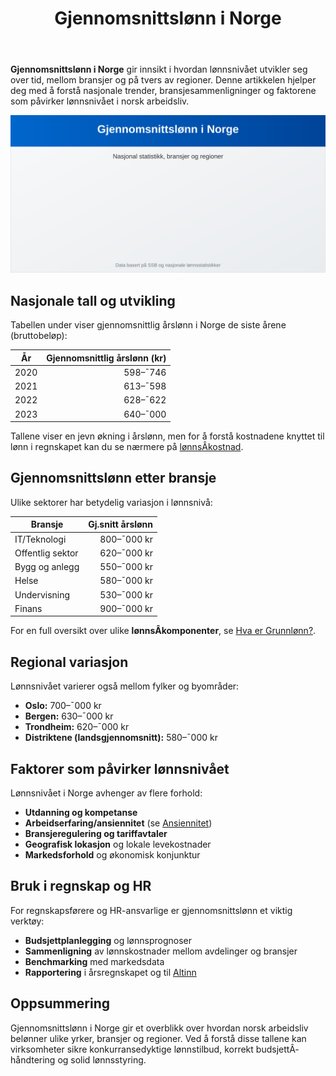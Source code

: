 ﻿---
title: "Gjennomsnittslønn i Norge"
meta_title: "Gjennomsnittslønn i Norge"
meta_description: '**Gjennomsnittslønn i Norge** gir innsikt i hvordan lønnsnivået utvikler seg over tid, mellom bransjer og på tvers av regioner. Denne artikkelen hjelper deg...'
slug: gjennomsnittslonn-i-norge
type: blog
layout: pages/single
---

**Gjennomsnittslønn i Norge** gir innsikt i hvordan lønnsnivået utvikler seg over tid, mellom bransjer og på tvers av regioner. Denne artikkelen hjelper deg med å forstå nasjonale trender, bransjesammenligninger og faktorene som påvirker lønnsnivået i norsk arbeidsliv.

![Illustrasjon: Gjennomsnittslønn i Norge](gjennomsnittslonn-i-norge-image.svg)

## Nasjonale tall og utvikling

Tabellen under viser gjennomsnittlig årslønn i Norge de siste årene (bruttobeløp):

| År   | Gjennomsnittlig årslønn (kr) |
|------|-----------------------------:|
| 2020 | 598–¯746                      |
| 2021 | 613–¯598                      |
| 2022 | 628–¯622                      |
| 2023 | 640–¯000                      |

Tallene viser en jevn økning i årslønn, men for å forstå kostnadene knyttet til lønn i regnskapet kan du se nærmere på [lønnsÂ­kostnad](/blogs/regnskap/lonnskostnad "Hva er Lønnskostnad? Komplett Guide til Lønnskostnader").

## Gjennomsnittslønn etter bransje

Ulike sektorer har betydelig variasjon i lønnsnivå:

| Bransje           | Gj.snitt årslønn |
|-------------------|-----------------:|
| IT/Teknologi      | 800–¯000 kr       |
| Offentlig sektor  | 620–¯000 kr       |
| Bygg og anlegg    | 550–¯000 kr       |
| Helse             | 580–¯000 kr       |
| Undervisning      | 530–¯000 kr       |
| Finans            | 900–¯000 kr       |

For en full oversikt over ulike **lønnsÂ­komponenter**, se [Hva er Grunnlønn?](/blogs/regnskap/hva-er-grunnlonn "Hva er Grunnlønn i Regnskap?").

## Regional variasjon

Lønnsnivået varierer også mellom fylker og byområder:

* **Oslo:** 700–¯000 kr
* **Bergen:** 630–¯000 kr
* **Trondheim:** 620–¯000 kr
* **Distriktene (landsgjennomsnitt):** 580–¯000 kr

## Faktorer som påvirker lønnsnivået

Lønnsnivået i Norge avhenger av flere forhold:

* **Utdanning og kompetanse**
* **Arbeidserfaring/ansiennitet** (se [Ansiennitet](/blogs/regnskap/ansiennitet "Hva er Ansiennitet?"))
* **Bransjeregulering og tariffavtaler**
* **Geografisk lokasjon** og lokale levekostnader
* **Markedsforhold** og økonomisk konjunktur

## Bruk i regnskap og HR

For regnskapsførere og HR-ansvarlige er gjennomsnittslønn et viktig verktøy:

* **Budsjettplanlegging** og lønnsprognoser
* **Sammenligning** av lønnskostnader mellom avdelinger og bransjer
* **Benchmarking** med markedsdata
* **Rapportering** i årsregnskapet og til [Altinn](/blogs/regnskap/hva-er-altinn "Hva er Altinn?")

## Oppsummering

Gjennomsnittslønn i Norge gir et overblikk over hvordan norsk arbeidsliv belønner ulike yrker, bransjer og regioner. Ved å forstå disse tallene kan virksomheter sikre konkurransedyktige lønnstilbud, korrekt budsjettÂ­håndtering og solid lønnsstyring.











